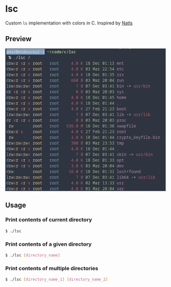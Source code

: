 # lsc
Custom `ls` implementation with colors in C. Inspired by [Natls](https://github.com/willdoescode/nat)

## Preview
![Preview](docs/preview.png)

## Usage

### Print contents of current directory

```bash
$ ./lsc 
```

### Print contents of a given directory
```bash
$ ./lsc [directory_name]
```

### Print contents of multiple directories
```bash
$ ./lsc [directory_name_1] [directory_name_2]
```

